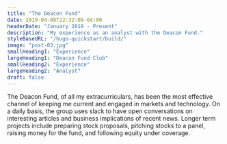 ```yaml
---
title: "The Deacon Fund"
date: 2019-04-08T22:32:09-04:00
headerDate: "January 2019 - Present"
description: "My experience as an analyst with the Deacon Fund."
styleBaseURL: "/hugo-quickstart/build/"
image: "post-03.jpg"
smallHeading1: "Experience"
largeHeading1: "Deacon Fund Club"
smallHeading2: "Experience"
largeHeading2: "Analyst"
draft: false
---
```

The Deacon Fund, of all my extracurriculars, has been the most effective channel of keeping me current and engaged in markets and technology. On a daily basis, the group uses slack to have open conversations on interesting articles and business implications of recent news. Longer term projects include preparing stock proposals, pitching stocks to a panel, raising money for the fund, and following equity under coverage.
